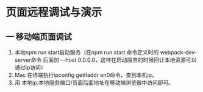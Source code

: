 # 页面远程调试与演示

## 一 移动端页面调试
1. 本地npm run start启动服务（在npm run start 命令定义时的 webpack-dev-server命令 后面加 --host 0.0.0.0，这样在启动服务的时候回让本地资源可以通过ip访问）
2. Mac 在终端执行ipconfig getifaddr en0命令，查到本机ip。
3. 用 本地ip:本地服务端口/页面后面地址在移动端浏览器中访问即可。